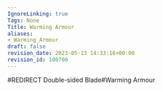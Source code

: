 ```yaml
---
IgnoreLinking: true
Tags: None
Title: Warming Armour
aliases:
- Warming_Armour
draft: false
revision_date: 2023-05-13 14:33:16+00:00
revision_id: 100700
---
```


#REDIRECT Double-sided Blade#Warming Armour